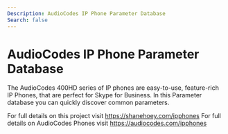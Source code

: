 ```yaml
---
Description: AudioCodes IP Phone Parameter Database
Search: false
---
```


# AudioCodes IP Phone Parameter Database

The AudioCodes 400HD series of IP phones are easy-to-use, feature-rich IP Phones, that are perfect for Skype for Business. In this Parameter database you can quickly discover common parameters.

For full details on this project visit https://shanehoey.com/ipphones
For full details on AudioCodes Phones visit https://audiocodes.com/ipphones
